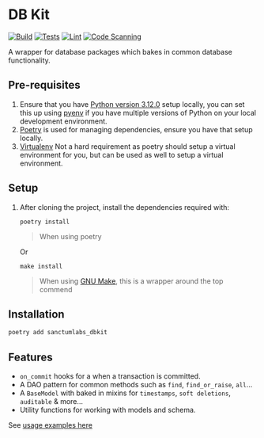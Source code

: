 # DB Kit

[![Build](https://github.com/SanctumLabs/dbkit/actions/workflows/build.yml/badge.svg)](https://github.com/SanctumLabs/dbkit/actions/workflows/build.yml)
[![Tests](https://github.com/SanctumLabs/dbkit/actions/workflows/tests.yaml/badge.svg)](https://github.com/SanctumLabs/dbkit/actions/workflows/tests.yaml)
[![Lint](https://github.com/SanctumLabs/dbkit/actions/workflows/lint.yml/badge.svg)](https://github.com/SanctumLabs/dbkit/actions/workflows/lint.yml)
[![Code Scanning](https://github.com/SanctumLabs/dbkit/actions/workflows/codeql.yaml/badge.svg)](https://github.com/SanctumLabs/dbkit/actions/workflows/codeql.yaml)

A wrapper for database packages which bakes in common database functionality.

## Pre-requisites

1. Ensure that you have [Python version 3.12.0](https://www.python.org/) setup locally, you can set this up
   using [pyenv](https://github.com/pyenv/pyenv) if you have multiple versions of Python on your local development
   environment.
2. [Poetry](https://python-poetry.org/) is used for managing dependencies, ensure you have that setup locally.
3. [Virtualenv](https://virtualenv.pypa.io/) Not a hard requirement as poetry should setup a virtual environment for
   you, but can be used as well to setup a virtual environment.

## Setup

1. After cloning the project, install the dependencies required with:

   ```shell
   poetry install
   ```
   > When using poetry

   Or
   ```shell
   make install
   ```
   > When using [GNU Make](https://www.gnu.org/s/make/manual/make.html), this is a wrapper around the top commend

## Installation

```bash
poetry add sanctumlabs_dbkit
```

## Features

* `on_commit` hooks for a when a transaction is committed.
* A DAO pattern for common methods such as `find`, `find_or_raise`, `all`...
* A `BaseModel` with baked in mixins for `timestamps`, `soft deletions`, `auditable` & more...
* Utility functions for working with models and schema.

See [usage examples here](./docs)
